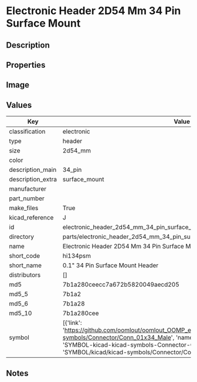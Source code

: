 # Electronic Header 2D54 Mm 34 Pin Surface Mount

## Description

## Properties


## Image


## Values

| Key | Value |
| --- | --- |
| classification | electronic |
| type | header |
| size | 2d54_mm |
| color |  |
| description_main | 34_pin |
| description_extra | surface_mount |
| manufacturer |  |
| part_number |  |
| make_files | True |
| kicad_reference | J |
| id | electronic_header_2d54_mm_34_pin_surface_mount |
| directory | parts/electronic_header_2d54_mm_34_pin_surface_mount |
| name | Electronic Header 2D54 Mm 34 Pin Surface Mount |
| short_code | hi134psm |
| short_name | 0.1" 34 Pin Surface Mount Header |
| distributors | [] |
| md5 | 7b1a280ceecc7a672b5820049aecd205 |
| md5_5 | 7b1a2 |
| md5_6 | 7b1a28 |
| md5_10 | 7b1a280cee |
| symbol | [{'link': 'https://github.com/oomlout/oomlout_OOMP_eda_V2/tree/main/SYMBOL/kicad/kicad-symbols/Connector/Conn_01x34_Male', 'name': 'Connector : Conn_01x34_Male', 'id': 'SYMBOL-kicad-kicad-symbols-Connector-Conn_01x34_Male', 'directory': 'SYMBOL/kicad/kicad-symbols/Connector/Conn_01x34_Male/'}] |

## Notes

